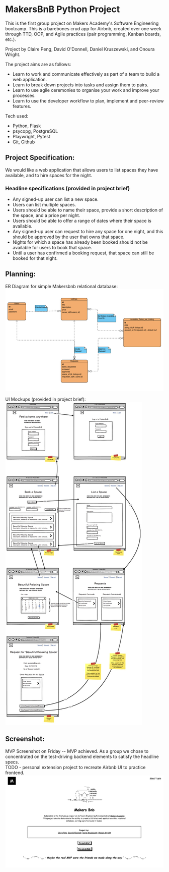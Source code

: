 # MakersBnB Python Project

This is the first group project on Makers Academy's Software Engineering bootcamp.
This is a barebones crud app for Airbnb, created over one week through TTD, OOP, and Agile practices (pair programming, Kanban boards, etc.).

Project by Claire Peng, David O'Donnell, Daniel Kruszewski, and Onoura Wright.

The project aims are as follows:

* Learn to work and communicate effectively as part of a team to build a web application.
* Learn to break down projects into tasks and assign them to pairs.
* Learn to use agile ceremonies to organise your work and improve your processes.
* Learn to use the developer workflow to plan, implement and peer-review features.

Tech used:

* Python, Flask
* psycopg, PostgreSQL
* Playwright, Pytest
* Git, Github


## Project Specification:

We would like a web application that allows users to list spaces they have available, and to hire spaces for the night.

### Headline specifications (provided in project brief)

- Any signed-up user can list a new space.
- Users can list multiple spaces.
- Users should be able to name their space, provide a short description of the space, and a price per night.
- Users should be able to offer a range of dates where their space is available.
- Any signed-up user can request to hire any space for one night, and this should be approved by the user that owns that space.
- Nights for which a space has already been booked should not be available for users to book that space.
- Until a user has confirmed a booking request, that space can still be booked for that night.

## Planning:

ER Diagram for simple Makersbnb relational database:
![ER Diagram](./readme_images/makersbnb_er_diagram.png)

UI Mockups (provided in project brief):
![UI Mockup](./readme_images/MakersBnB_mockups.jpg)

## Screenshot:

MVP Screenshot on Friday -- MVP achieved. As a group we chose to concentrated on the test-driving backend elements to satisfy the headline specs.
<br>TODO - personal extension project to recreate Airbnb UI to practice frontend.
![Screenshot](./readme_images/Screenshot%202023-10-28%20at%2018.47.34.png)